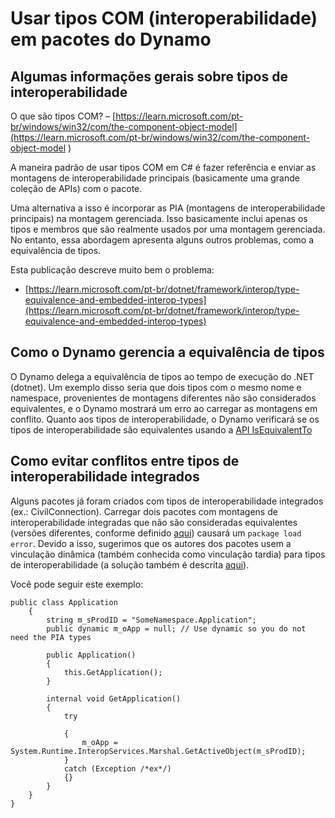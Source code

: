 # Usar tipos COM (interoperabilidade) em pacotes do Dynamo

## Algumas informações gerais sobre tipos de interoperabilidade
O que são tipos COM? – [https://learn.microsoft.com/pt-br/windows/win32/com/the-component-object-model](https://learn.microsoft.com/pt-br/windows/win32/com/the-component-object-model )

A maneira padrão de usar tipos COM em C# é fazer referência e enviar as montagens de interoperabilidade principais (basicamente uma grande coleção de APIs) com o pacote. 

Uma alternativa a isso é incorporar as PIA (montagens de interoperabilidade principais) na montagem gerenciada. Isso basicamente inclui apenas os tipos e membros que são realmente usados por uma montagem gerenciada. No entanto, essa abordagem apresenta alguns outros problemas, como a equivalência de tipos.

Esta publicação descreve muito bem o problema: 
* [https://learn.microsoft.com/pt-br/dotnet/framework/interop/type-equivalence-and-embedded-interop-types](https://learn.microsoft.com/pt-br/dotnet/framework/interop/type-equivalence-and-embedded-interop-types)

## Como o Dynamo gerencia a equivalência de tipos
O Dynamo delega a equivalência de tipos ao tempo de execução do .NET (dotnet). Um exemplo disso seria que dois tipos com o mesmo nome e namespace, provenientes de montagens diferentes não são considerados equivalentes, e o Dynamo mostrará um erro ao carregar as montagens em conflito. Quanto aos tipos de interoperabilidade, o Dynamo verificará se os tipos de interoperabilidade são equivalentes usando a [API IsEquivalentTo](https://learn.microsoft.com/en-us/dotnet/api/system.type.isequivalentto)

## Como evitar conflitos entre tipos de interoperabilidade integrados
Alguns pacotes já foram criados com tipos de interoperabilidade integrados (ex.: CivilConnection). Carregar dois pacotes com montagens de interoperabilidade integradas que não são consideradas equivalentes (versões diferentes, conforme definido [aqui](https://learn.microsoft.com/pt-br/dotnet/framework/interop/type-equivalence-and-embedded-interop-types)) causará um `package load error`. Devido a isso, sugerimos que os autores dos pacotes usem a vinculação dinâmica (também conhecida como vinculação tardia) para tipos de interoperabilidade (a solução também é descrita [aqui](https://blogs.iis.net/samng/the-pain-of-deploying-primary-interop-assemblies)).

Você pode seguir este exemplo:
```
public class Application
    {
        string m_sProdID = "SomeNamespace.Application";
        public dynamic m_oApp = null; // Use dynamic so you do not need the PIA types

        public Application()
        {
            this.GetApplication();
        }

        internal void GetApplication()
        {
            try

            {
                m_oApp = System.Runtime.InteropServices.Marshal.GetActiveObject(m_sProdID);
            }
            catch (Exception /*ex*/)
            {}
        }
    }
}
```